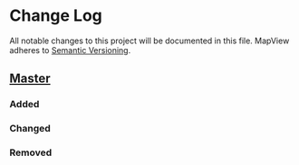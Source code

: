 # Change Log
All notable changes to this project will be documented in this file.
MapView adheres to [Semantic Versioning](http://semver.org/).

## [Master](https://github.com/NeoGolightly/MapView)
### Added

### Changed

### Removed
